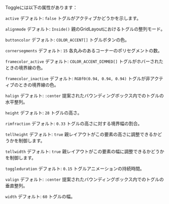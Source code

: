 Toggleには以下の属性があります：

`active` デフォルト: `false` トグルがアクティブかどうかを示します。

`alignmode` デフォルト: `Inside()` 親のGridLayoutにおけるトグルの整列モード。

`buttoncolor` デフォルト: `COLOR_ACCENT[]` トグルボタンの色。

`cornersegments` デフォルト: `15` 各丸みのあるコーナーのポリセグメントの数。

`framecolor_active` デフォルト: `COLOR_ACCENT_DIMMED[]` トグルがホバーされたときの境界線の色。

`framecolor_inactive` デフォルト: `RGBf0(0.94, 0.94, 0.94)` トグルが非アクティブのときの境界線の色。

`halign` デフォルト: `:center` 提案されたバウンディングボックス内でのトグルの水平整列。

`height` デフォルト: `28` トグルの高さ。

`rimfraction` デフォルト: `0.33` トグルの高さに対する境界幅の割合。

`tellheight` デフォルト: `true` 親レイアウトがこの要素の高さに調整できるかどうかを制御します。

`tellwidth` デフォルト: `true` 親レイアウトがこの要素の幅に調整できるかどうかを制御します。

`toggleduration` デフォルト: `0.15` トグルアニメーションの持続時間。

`valign` デフォルト: `:center` 提案されたバウンディングボックス内でのトグルの垂直整列。

`width` デフォルト: `60` トグルの幅。
